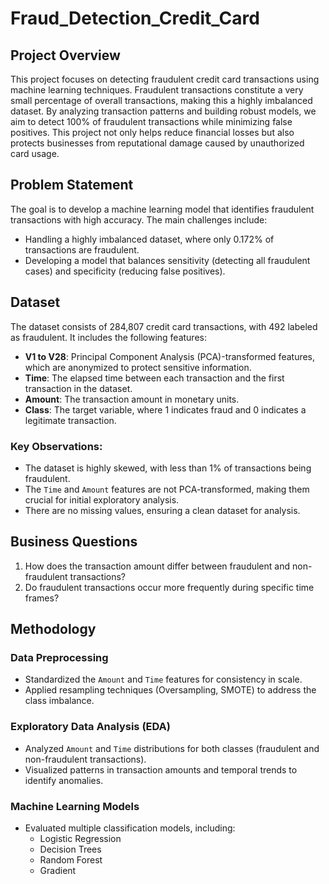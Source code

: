 # Fraud_Detection_Credit_Card

## Project Overview
This project focuses on detecting fraudulent credit card transactions using machine learning techniques. Fraudulent transactions constitute a very small percentage of overall transactions, making this a highly imbalanced dataset. By analyzing transaction patterns and building robust models, we aim to detect 100% of fraudulent transactions while minimizing false positives. This project not only helps reduce financial losses but also protects businesses from reputational damage caused by unauthorized card usage.

## Problem Statement
The goal is to develop a machine learning model that identifies fraudulent transactions with high accuracy. The main challenges include:
- Handling a highly imbalanced dataset, where only 0.172% of transactions are fraudulent.
- Developing a model that balances sensitivity (detecting all fraudulent cases) and specificity (reducing false positives).

## Dataset
The dataset consists of 284,807 credit card transactions, with 492 labeled as fraudulent. It includes the following features:
- **V1 to V28**: Principal Component Analysis (PCA)-transformed features, which are anonymized to protect sensitive information.
- **Time**: The elapsed time between each transaction and the first transaction in the dataset.
- **Amount**: The transaction amount in monetary units.
- **Class**: The target variable, where 1 indicates fraud and 0 indicates a legitimate transaction.

### Key Observations:
- The dataset is highly skewed, with less than 1% of transactions being fraudulent.
- The `Time` and `Amount` features are not PCA-transformed, making them crucial for initial exploratory analysis.
- There are no missing values, ensuring a clean dataset for analysis.

## Business Questions
1. How does the transaction amount differ between fraudulent and non-fraudulent transactions?
2. Do fraudulent transactions occur more frequently during specific time frames?

## Methodology

### Data Preprocessing
- Standardized the `Amount` and `Time` features for consistency in scale.
- Applied resampling techniques (Oversampling, SMOTE) to address the class imbalance.

### Exploratory Data Analysis (EDA)
- Analyzed `Amount` and `Time` distributions for both classes (fraudulent and non-fraudulent transactions).
- Visualized patterns in transaction amounts and temporal trends to identify anomalies.

### Machine Learning Models
- Evaluated multiple classification models, including:
  - Logistic Regression
  - Decision Trees
  - Random Forest
  - Gradient

